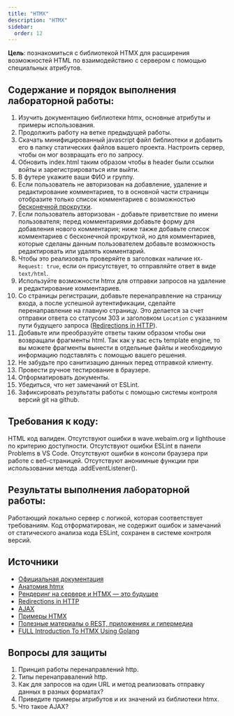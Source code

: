 ```yaml
---
title: "HTMX"
description: "HTMX"
sidebar:
  order: 12
---
```


**Цель**: познакомиться с библиотекой HTMX для расширения возможностей HTML по взаимодействию с сервером с помощью специальных атрибутов.

## Содержание и порядок выполнения лабораторной работы:

1. Изучить документацию библиотеки htmx, основные атрибуты и примеры использования.
1. Продолжить работу на ветке предыдущей работы.
1. Скачать минифицированный javascript файл библиотеки и добавить его в папку статических файлов вашего проекта. Настроить сервер, чтобы он мог возвращать его по запросу.
1. Обновить index.html таким образом чтобы в header были ссылки войты и зарегистрироваться или выйти.
1. В футере укажите ваши ФИО и группу.
1. Если пользователь не авторизован на добавление, удаление и редактирование комментариев, то в основной части страницы отобразите только список комментариев с возможностью [бесконечной прокрутки](https://htmx.org/examples/infinite-scroll/).
1. Если пользователь авторизован - добавьте приветствие по имени пользователя; перед комментариями добавьте форму для добавления нового комментария; ниже также добавьте список комментариев с бесконечной прокруткой, но для комментариев, которые сделаны данным пользователем добавьте возможность редактировать или удалять комментарий.
1. Чтобы это реализовать проверяйте в заголовках наличие `HX-Request: true`, если он присутствует, то отправляйте ответ в виде `text/html`.
1. Используйте возможности htmx для отправки запросов на удаление и редактирование комментариев.
1. Со страницы регистрации, добавьте перенаправление на страницу входа, а после успешной аутентификации, сделайте перенаправление на главную страницу. Это делается за счет отправки ответа со статусом 303 и заголовком `Location` с указанием пути будущего запроса ([Redirections in HTTP](https://developer.mozilla.org/en-US/docs/Web/HTTP/Redirections)).
1. Добавьте или преобразуйте ответы таким образом чтобы они возвращали фрагменты html. Так как у вас есть template engine, то вы можете фрагменты вынести в отдельные файлы и необходимую информацию подставлять с помощью вашего решения.
1. Не забудьте про санитизацию данных перед отправкой клиенту.
1. Провести ручное тестирование в браузере.
1. Отформатировать документы.
1. Убедиться, что нет замечаний от ESLint.
1. Зафиксировать результаты работы с помощью системы контроля версий git на github.

## Требования к коду:

HTML код валиден.
Отсутствуют ошибки в wave.webaim.org и lighthouse по критерию доступности.
Отсутствуют ошибки ESLint в панели Problems в VS Code.
Отсутствуют ошибки в консоли браузера при работе с веб-страницей.
Отсутствуют анонимные функции при использовании метода .addEventListener().

## Результаты выполнения лабораторной работы:

Работающий локально сервер с логикой, которая соответствует требованиям. Код отформатирован, не содержит ошибок и замечаний от статического анализа кода ESLint, сохранен в системе контроля версий.

## Источники

- [Официальная документация](https://htmx.org/)
- [Анатомия htmx](https://habr.com/ru/companies/timeweb/articles/799555/)
- [Рендеринг на сервере и HTMX — это будущее](https://habr.com/ru/companies/ruvds/articles/736754/)
- [Redirections in HTTP](https://developer.mozilla.org/en-US/docs/Web/HTTP/Redirections)
- [AJAX](https://developer.mozilla.org/ru/docs/Glossary/AJAX)
- [Примеры HTMX](https://htmx.org/examples/)
- [Полезные материалы о REST, приложениях и гипермедиа](https://htmx.org/essays/)
- [FULL Introduction To HTMX Using Golang](https://www.youtube.com/watch?v=x7v6SNIgJpE)

## Вопросы для защиты

1. Принцип работы перенаправлений http.
1. Типы перенаправалений http.
1. Как для запросов на один URL и метод реализовать отправку данных в разных форматах?
1. Приведите примеры атрибутов и их значений из библиотеки htmx.
1. Что такое AJAX?